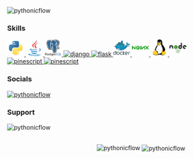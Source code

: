 <p align="left"> <img src="https://komarev.com/ghpvc/?username=pythonicflow&label=Profile%20views&color=0e75b6&style=flat" alt="pythonicflow" /> </p>



<h3 align="left">Skills</h3>
<p align="left">
<a href="https://www.python.org" target="_blank" rel="noreferrer"> <img src="https://raw.githubusercontent.com/devicons/devicon/master/icons/python/python-original.svg" alt="python" width="40" height="40"/> </a>
<a href="https://www.java.com" target="_blank" rel="noreferrer"> <img src="https://raw.githubusercontent.com/devicons/devicon/master/icons/java/java-original.svg" alt="java" width="40" height="40"/> </a>
<a href="https://www.postgresql.org" target="_blank" rel="noreferrer"> <img src="https://raw.githubusercontent.com/devicons/devicon/master/icons/postgresql/postgresql-original-wordmark.svg" alt="postgresql" width="40" height="40"/> </a>
<a href="https://www.djangoproject.com/" target="_blank" rel="noreferrer"> <img src="https://cdn.worldvectorlogo.com/logos/django.svg" alt="django" width="40" height="40"/> </a>
<a href="https://flask.palletsprojects.com/" target="_blank" rel="noreferrer"> <img src="https://www.vectorlogo.zone/logos/pocoo_flask/pocoo_flask-icon.svg" alt="flask" width="40" height="40"/> </a>
<a href="https://www.docker.com/" target="_blank" rel="noreferrer"> <img src="https://raw.githubusercontent.com/devicons/devicon/master/icons/docker/docker-original-wordmark.svg" alt="docker" width="40" height="40"/> </a>  
<a href="https://www.nginx.com" target="_blank" rel="noreferrer"> <img src="https://raw.githubusercontent.com/devicons/devicon/master/icons/nginx/nginx-original.svg" alt="nginx" width="40" height="40"/> </a>
<a href="https://www.linux.org/" target="_blank" rel="noreferrer"> <img src="https://raw.githubusercontent.com/devicons/devicon/master/icons/linux/linux-original.svg" alt="linux" width="40" height="40"/> </a>
<a href="https://nodejs.org" target="_blank" rel="noreferrer"> <img src="https://raw.githubusercontent.com/devicons/devicon/master/icons/nodejs/nodejs-original-wordmark.svg" alt="nodejs" width="40" height="40"/> </a> 
<a href="https://www.tradingview.com/pine-script-docs/en/v5/index.html" target="_blank" rel="noreferrer"> <img src="https://www.tradingview.com/pine-script-docs/en/v5/_images/Pine_Script_logo_text.png" alt="pinescript" width="40" height="40"/> </a>
<a href="https://www.raspberrypi.com/" target="_blank" rel="noreferrer"> <img src="https://www.raspberrypi.com/app/uploads/2022/02/COLOUR-Raspberry-Pi-Symbol-Registered.png" alt="pinescript" width="40" height="40"/> </a>

</p>

<h3 align="left">Socials</h3>
<p align="left">
<a href="https://twitter.com/pythonicflow" target="blank"><img align="center" src="https://raw.githubusercontent.com/rahuldkjain/github-profile-readme-generator/master/src/images/icons/Social/twitter.svg" alt="pythonicflow" height="30" width="40" /></a>
</p>

<h3 align="left">Support</h3>
<p><a href="https://ko-fi.com/pythonicflow"> <img align="left" src="https://cdn.ko-fi.com/cdn/kofi3.png?v=3" height="50" width="210" alt="pythonicflow" /></a></p><br><br>

<p><img align="left" src="https://github-readme-stats.vercel.app/api/top-langs?username=pythonicflow&show_icons=true&locale=en&layout=compact" alt="pythonicflow" /></p>

<p>&nbsp;<img align="center" src="https://github-readme-stats.vercel.app/api?username=pythonicflow&show_icons=true&locale=en" alt="pythonicflow" /></p>

